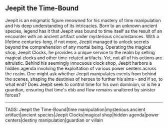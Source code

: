 ## Jeepit the Time-Bound

Jeepit is an enigmatic figure renowned for his mastery of time manipulation and his deep understanding of its intricacies. Born to an unknown ancient species, legend has it that Jeepit was bound to time itself as the result of an encounter with an ancient artifact under mysterious circumstances. With a lifetime centuries-long, if not more, Jeepit managed to unlock secrets beyond the comprehension of any mortal being. Operating the magical shop, Jeepit Clocks, he provides a unique service to the realm by selling magical clocks and other time-related artifacts. Yet, not all of his actions are altruistic. Behind his seemingly innocuous clock shop, Jeepit harbors a hidden agenda involving the exploitation of various power centers across the realm. One might ask whether Jeepit manipulates events from behind the scenes, shaping the destinies of heroes to further his aims - and if so, to what end? Does Jeepit seek to control time for his own dominion, or is he a guardian, ensuring that time's ebb and flow remains unaltered by sinister forces?


---
TAGS: Jeepit the Time-Bound|time manipulation|mysterious ancient artifact|ancient species|Jeepit Clocks|magical shop|hidden agenda|power centers|destiny manipulation|guardian or villain

